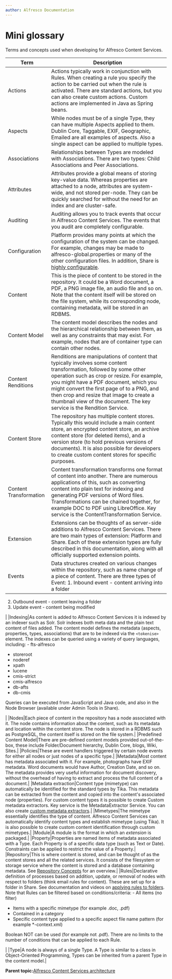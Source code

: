 ```yaml
---
author: Alfresco Documentation
---
```


# Mini glossary

Terms and concepts used when developing for Alfresco Content Services.

|Term|Description|
|----|-----------|
|Actions|Actions typically work in conjunction with Rules. When creating a rule you specify the action to be carried out when the rule is activated. There are standard actions, but you can also create custom actions. Custom actions are implemented in Java as Spring beans.|
|Aspects|While nodes must be of a single Type, they can have multiple Aspects applied to them. Dublin Core, Taggable, EXIF, Geographic, Emailed are all examples of aspects. Also a single aspect can be applied to multiple types.|
|Associations|Relationships between Types are modeled with Associations. There are two types: Child Associations and Peer Associations.|
|Attributes|Attributes provide a global means of storing key-value data. Whereas properties are attached to a node, attributes are system-wide, and not stored per-node. They can be quickly searched for without the need for an index and are cluster-safe.|
|Auditing|Auditing allows you to track events that occur in Alfresco Content Services. The events that you audit are completely configurable.|
|Configuration|Platform provides many points at which the configuration of the system can be changed. For example, changes may be made to alfresco-global.properties or many of the other configuration files. In addition, Share is [highly configurable](share-configuring-intro.md).|
|Content|This is the piece of content to be stored in the repository. It could be a Word document, a PDF, a PNG image file, an audio file and so on. Note that the content itself will be stored on the file system, while its corresponding node, containing metadata, will be stored in an RDBMS.|
|Content Model|The content model describes the nodes and the hierarchical relationship between them, as well as any constraints that may exist. For example, nodes that are of container type can contain other nodes.|
|Content Renditions|Renditions are manipulations of content that typically involves some content transformation, followed by some other operation such as crop or resize. For example, you might have a PDF document, which you might convert the first page of to a PNG, and then crop and resize that image to create a thumbnail view of the document. The key service is the Rendition Service.|
|Content Store|The repository has multiple content stores. Typically this would include a main content store, an encrypted content store, an archive content store \(for deleted items\), and a version store \(to hold previous versions of documents\). It is also possible for developers to create custom content stores for specific purposes.|
|Content Transformation|Content transformation transforms one format of content into another. There are numerous applications of this, such as converting content into plain text for indexing and generating PDF versions of Word files. Transformations can be chained together, for example DOC to PDF using LibreOffice. Key service is the ContentTransformation Service.|
|Extension|Extensions can be thoughts of as server-side additions to Alfresco Content Services. There are two main types of extension: Platform and Share. Each of these extension types are fully described in this documentation, along with all officially supported extension points.|
|Events|Data structures created on various changes within the repository, such as name change of a piece of content. There are three types of Event: 1.  Inbound event - content arriving into a folder
2.  Outbound event - content leaving a folder
3.  Update event - content being modified

|
|Indexing|As content is added to Alfresco Content Services it is indexed by an indexer such as Solr. Solr indexes both meta data and the plain text content of files added. The content model defines the metadata \(aspects, properties, types, associations\) that are to be indexed via the `<tokenise>` element. The indexes can be queried using a variety of query languages, including: -   fts-alfresco
-   storeroot
-   noderef
-   xpath
-   lucene
-   cmis-strict
-   cmis-alfresco
-   db-afts
-   db-cmis

 Queries can be executed from JavaScript and Java code, and also in the Node Browser \(available under Admin Tools in Share\).

|
|Nodes|Each piece of content in the repository has a node associated with it. The node contains information about the content, such as its metadata and location within the content store. The node is stored in a RDBMS such as PostgreSQL, the content itself is stored on the file system.|
|Predefined Content Model|There are pre-defined content models provided out-of-the-box, these include Folder/Document hierarchy, Dublin Core, blogs, Wiki, Sites.|
|Policies|These are event handlers triggered by certain node events for either all nodes or just nodes of a specific type.|
|Metadata|Most content has metadata associated with it. For example, photographs have EXIF metadata. Word documents would have Author, Creation Date, and so on. The metadata provides very useful information for document discovery, without the overhead of having to extract and process the full content of a document.|
|Metadata extraction|Content type \(mimetype\) can automatically be identified for the standard types by Tika. This metadata can be extracted from the content and copied into the content's associated node \(properties\). For custom content types it is possible to create Custom metadata extractors. Key service is the MetadataExtractor Service. You can also create [custom metadata extractors](../references/dev-extension-points-custom-metadata-extractor.md).|
|Mimetypes|The mimetype essentially identifies the type of content. Alfresco Content Services can automatically identify content types and establish mimetype \(using Tika\). It is also possible to create custom content identification through custom mimetypes.|
|Module|A module is the format in which an *extension* is packaged.|
|Property|Properties are named items of metadata associated with a Type. Each Property is of a specific data type \(such as Text or Date\). Constraints can be applied to restrict the value of a Property.|
|Repository|This is where content is stored, and can be thought of as the content stores and all the related services. It consists of the filesystem or storage service where the content is stored and a database containing metadata. See [Repository Concepts](dev-repository-concepts.md) for an overview.|
|Rules|Declarative definition of processes based on addition, update, or removal of nodes with respect to folders \(think email rules for content\). These are set up for a folder in Share. See documentation and videos on [applying rules to folders](library-folder-rules.md). Note that Rules can be filtered based on conditions/criteria: -   All items \(no filter\)
-   Items with a specific mimetype \(for example .doc, .pdf\)
-   Contained in a category
-   Specific content type applied to a specific aspect file name pattern \(for example \*-context.xml\)

Boolean NOT can be used \(for example not .pdf\). There are no limits to the number of conditions that can be applied to each Rule.

|
|Type|A node is always of a single Type. A Type is similar to a class in Object-Oriented Programming, Types can be inherited from a parent Type in the content model.|

**Parent topic:**[Alfresco Content Services architecture](../concepts/dev-arch-overview.md)

